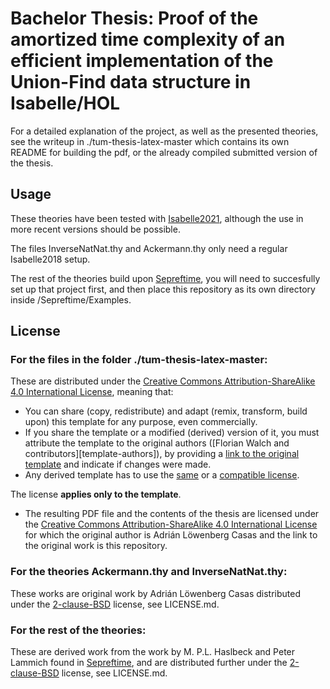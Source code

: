 # Bachelor Thesis: Proof of the amortized time complexity of an efficient implementation of the Union-Find data structure in Isabelle/HOL

For a detailed explanation of the project, as well as the presented theories, see the writeup in ./tum-thesis-latex-master which contains its own README for building the pdf, or the already compiled submitted version of the thesis.

## Usage

These theories have been tested with [Isabelle2021], although the use in more recent versions should be possible.

The files InverseNatNat.thy and Ackermann.thy only need a regular Isabelle2018 setup.

The rest of the theories build upon [Sepreftime], you will need to succesfully set up that project first, and then place this repository as its own directory inside /Sepreftime/Examples.

## License

### For the files in the folder ./tum-thesis-latex-master:

These are distributed under the [Creative Commons Attribution-ShareAlike 4.0 International License][license], meaning that:

 * You can share (copy, redistribute) and adapt (remix, transform, build upon) this template for any purpose, even commercially.
 * If you share the template or a modified (derived) version of it, you must attribute the template to the original authors ([Florian Walch and contributors][template-authors]), by providing a [link to the original template][template-url] and indicate if changes were made.
 * Any derived template has to use the [same][license] or a [compatible license][license-compatible].

The license **applies only to the template**.

* The resulting PDF file and the contents of the thesis are licensed under the [Creative Commons Attribution-ShareAlike 4.0 International License][license] for which the original author is Adrián Löwenberg Casas and the link to the original work is this repository.


### For the theories Ackermann.thy and InverseNatNat.thy:

These works are original work by Adrián Löwenberg Casas distributed under the [2-clause-BSD] license, see LICENSE.md.

### For the rest of the theories:

These are derived work from the work by M. P.L. Haslbeck and Peter Lammich found in [Sepreftime], and are distributed further under the [2-clause-BSD] license, see LICENSE.md.



[Isabelle2021]: https://isabelle.in.tum.de/website-Isabelle2021/index.html
[Sepreftime]: https://github.com/maxhaslbeck/Sepreftime
[2-clause-BSD]: https://opensource.org/licenses/BSD-2-Clause

[license-compatible]: https://creativecommons.org/compatiblelicenses
[license-image]: https://i.creativecommons.org/l/by-sa/4.0/88x31.png
[license]: https://creativecommons.org/licenses/by-sa/4.0/
[template-url]: https://github.com/fwalch/tum-thesis-latex

